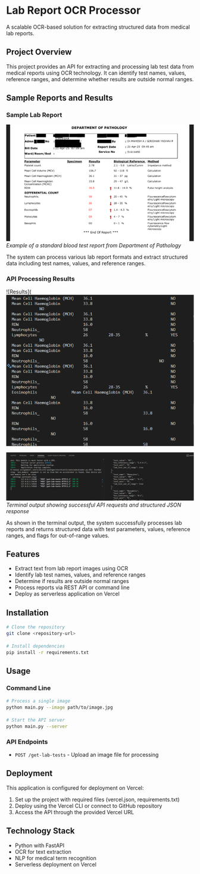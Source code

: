 # Lab Report OCR Processor

A scalable OCR-based solution for extracting structured data from medical lab reports.

## Project Overview

This project provides an API for extracting and processing lab test data from medical reports using OCR technology. It can identify test names, values, reference ranges, and determine whether results are outside normal ranges.

## Sample Reports and Results

### Sample Lab Report
![Sample lab report](image.png)
*Example of a standard blood test report from Department of Pathology*

The system can process various lab report formats and extract structured data including test names, values, and reference ranges.

### API Processing Results
![Results](![alt text](image-4.png)

![API processing results](image-2.png)
*Terminal output showing successful API requests and structured JSON response*

As shown in the terminal output, the system successfully processes lab reports and returns structured data with test parameters, values, reference ranges, and flags for out-of-range values.

## Features

- Extract text from lab report images using OCR
- Identify lab test names, values, and reference ranges
- Determine if results are outside normal ranges
- Process reports via REST API or command line
- Deploy as serverless application on Vercel

## Installation

```bash
# Clone the repository
git clone <repository-url>

# Install dependencies
pip install -r requirements.txt
```

## Usage

### Command Line

```bash
# Process a single image
python main.py --image path/to/image.jpg

# Start the API server
python main.py --server
```

### API Endpoints

- `POST /get-lab-tests` - Upload an image file for processing

## Deployment

This application is configured for deployment on Vercel:

1. Set up the project with required files (vercel.json, requirements.txt)
2. Deploy using the Vercel CLI or connect to GitHub repository
3. Access the API through the provided Vercel URL

## Technology Stack

- Python with FastAPI
- OCR for text extraction
- NLP for medical term recognition
- Serverless deployment on Vercel
